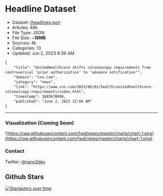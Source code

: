 # Headline Dataset

- Dataset: [/headlines.json](https://raw.githubusercontent.com/fwd/news/master/headlines.json) 
- Articles: 48k
- File Type: JSON
- File Size: ~**18MB**
- Sources: 4k
- Categories: 13
- Updated: Jun 2, 2023 6:36 AM

```
{
    "title": "UnitedHealthcare shifts colonoscopy requirements from controversial ‘prior authorization’ to ‘advance notification’",
    "domain": "cnn.com",
    "category": "news",
    "link": "https://www.cnn.com/2023/06/01/health/unitedhealthcare-colonoscopy-requirements/index.html",
    "timestamp": 1685678696,
    "published": "June 2, 2023 12:04 AM"
}
```

---

### Visualization (Coming Soon)

![https://raw.githubusercontent.com/fwd/news/master/charts/chart-1.png](https://raw.githubusercontent.com/fwd/news/master/charts/chart-1.png)

### Contact 

Twitter: [@nano2dev](https://twitter.com/nano2dev)

## Github Stars

[![Stargazers over time](https://starchart.cc/fwd/news.svg)](https://starchart.cc/fwd/news)

